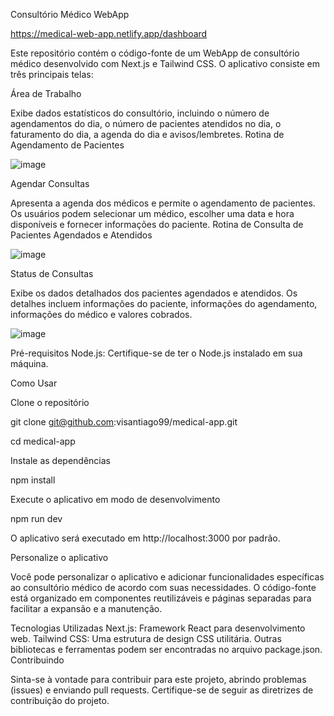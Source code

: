Consultório Médico WebApp

https://medical-web-app.netlify.app/dashboard

Este repositório contém o código-fonte de um WebApp de consultório médico desenvolvido com Next.js e Tailwind CSS. O aplicativo consiste em três principais telas:

Área de Trabalho

Exibe dados estatísticos do consultório, incluindo o número de agendamentos do dia, o número de pacientes atendidos no dia, o faturamento do dia, a agenda do dia e avisos/lembretes.
Rotina de Agendamento de Pacientes

![image](https://github.com/visantiago99/medical-app/assets/60020689/45cd23d3-161f-4d95-97f1-9aac14ccff98)

Agendar Consultas

Apresenta a agenda dos médicos e permite o agendamento de pacientes. Os usuários podem selecionar um médico, escolher uma data e hora disponíveis e fornecer informações do paciente.
Rotina de Consulta de Pacientes Agendados e Atendidos

![image](https://github.com/visantiago99/medical-app/assets/60020689/6d7eb2da-c058-466a-9a44-97d5d21b5c64)

Status de Consultas

Exibe os dados detalhados dos pacientes agendados e atendidos. Os detalhes incluem informações do paciente, informações do agendamento, informações do médico e valores cobrados.

![image](https://github.com/visantiago99/medical-app/assets/60020689/45207f58-de2d-4ee3-875d-e755c4a87c33)

Pré-requisitos
Node.js: Certifique-se de ter o Node.js instalado em sua máquina.


Como Usar

Clone o repositório


git clone git@github.com:visantiago99/medical-app.git

cd medical-app

Instale as dependências

npm install

Execute o aplicativo em modo de desenvolvimento

npm run dev

O aplicativo será executado em http://localhost:3000 por padrão.

Personalize o aplicativo

Você pode personalizar o aplicativo e adicionar funcionalidades específicas ao consultório médico de acordo com suas necessidades. O código-fonte está organizado em componentes reutilizáveis e páginas separadas para facilitar a expansão e a manutenção.

Tecnologias Utilizadas
Next.js: Framework React para desenvolvimento web.
Tailwind CSS: Uma estrutura de design CSS utilitária.
Outras bibliotecas e ferramentas podem ser encontradas no arquivo package.json.
Contribuindo

Sinta-se à vontade para contribuir para este projeto, abrindo problemas (issues) e enviando pull requests. Certifique-se de seguir as diretrizes de contribuição do projeto.
